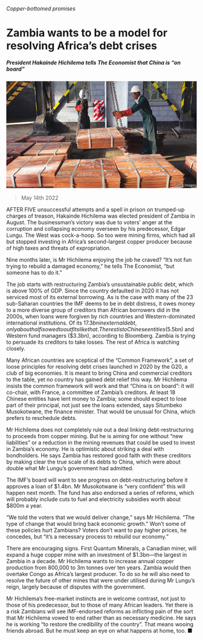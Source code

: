 ###### Copper-bottomed promises

# Zambia wants to be a model for resolving Africa’s debt crises 

##### President Hakainde Hichilema tells The Economist that China is “on board” 

![image](images/20220514_MAP001_0.jpg) 

> May 14th 2022 

AFTER FIVE unsuccessful attempts and a spell in prison on trumped-up charges of treason, Hakainde Hichilema was elected president of Zambia in August. The businessman’s victory was due to voters’ anger at the corruption and collapsing economy overseen by his predecessor, Edgar Lungu. The West was cock-a-hoop. So too were mining firms, which had all but stopped investing in Africa’s second-largest copper producer because of high taxes and threats of expropriation.

Nine months later, is Mr Hichilema enjoying the job he craved? “It’s not fun trying to rebuild a damaged economy,” he tells The Economist, “but someone has to do it.”


The job starts with restructuring Zambia’s unsustainable public debt, which is above 100% of GDP. Since the country defaulted in 2020 it has not serviced most of its external borrowing. As is the case with many of the 23 sub-Saharan countries the IMF deems to be in debt distress, it owes money to a more diverse group of creditors than African borrowers did in the 2000s, when loans were forgiven by rich countries and Western-dominated international institutions. Of its $17.3bn in external debt, only about half is owed to outfits like that. The rest is to Chinese entities ($5.5bn) and Western fund managers ($3.3bn), according to Bloomberg. Zambia is trying to persuade its creditors to take losses. The rest of Africa is watching closely.

Many African countries are sceptical of the “Common Framework”, a set of loose principles for resolving debt crises launched in 2020 by the G20, a club of big economies. It is meant to bring China and commercial creditors to the table, yet no country has gained debt relief this way. Mr Hichilema insists the common framework will work and that “China is on board”: it will co-chair, with France, a committee of Zambia’s creditors. At least 18 Chinese entities have lent money to Zambia; some should expect to lose part of their principal, not just see the loans extended, says Situmbeko Musokotwane, the finance minister. That would be unusual for China, which prefers to reschedule debts.

Mr Hichilema does not completely rule out a deal linking debt-restructuring to proceeds from copper mining. But he is aiming for one without “new liabilities” or a reduction in the mining revenues that could be used to invest in Zambia’s economy. He is optimistic about striking a deal with bondholders. He says Zambia has restored good faith with these creditors by making clear the true scale of its debts to China, which were about double what Mr Lungu’s government had admitted.

The IMF’s board will want to see progress on debt-restructuring before it approves a loan of $1.4bn. Mr Musokotwane is “very confident” this will happen next month. The fund has also endorsed a series of reforms, which will probably include cuts to fuel and electricity subsidies worth about $800m a year.

“We told the voters that we would deliver change,” says Mr Hichilema. “The type of change that would bring back economic growth.” Won’t some of these policies hurt Zambians? Voters don’t want to pay higher prices, he concedes, but “it’s a necessary process to rebuild our economy.”

There are encouraging signs. First Quantum Minerals, a Canadian miner, will expand a huge copper mine with an investment of $1.3bn—the largest in Zambia in a decade. Mr Hichilema wants to increase annual copper production from 800,000 to 3m tonnes over ten years. Zambia would then overtake Congo as Africa’s largest producer. To do so he will also need to resolve the future of other mines that were under utilised during Mr Lungu’s reign, largely because of disputes with the government.

Mr Hichilema’s free-market instincts are in welcome contrast, not just to those of his predecessor, but to those of many African leaders. Yet there is a risk Zambians will see IMF-endorsed reforms as inflicting pain of the sort that Mr Hichilema vowed to end rather than as necessary medicine. He says he is working “to restore the credibility of the country”. That means wooing friends abroad. But he must keep an eye on what happens at home, too. ■

